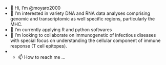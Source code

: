 - 👋 Hi, I’m @moyaro2000
- 👀 I’m interested in variety DNA and RNA data analyses comprising genomic and transcriptomic as well specific regions, particularly the MHC.
- 🌱 I’m currently applying R and python softwares
- 💞️ I’m looking to collaborate on immunogenetic of infectious diseases with special focus on understanding the cellular component of immune response (T cell epitopes). 
- - 📫 How to reach me ...

<!---
moyaro2000/moyaro2000 is a ✨ special ✨ repository because its `README.md` (this file) appears on your GitHub profile.
You can click the Preview link to take a look at your changes.
--->
